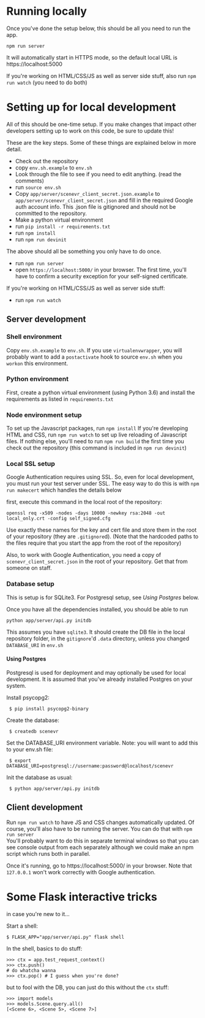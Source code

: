 # Running locally

Once you've done the setup below, this should be all you need to run the app.

`npm run server`

It will automatically start in HTTPS mode, so the default local URL is https://localhost:5000

If you're working on HTML/CSS/JS as well as server side stuff, also run `npm run watch` (you need to do both)

# Setting up for local development

All of this should be one-time setup. If you make changes that impact other developers setting up to work on this code, be sure to update this!

These are the key steps. Some of these things are explained below in more detail.

 * Check out the repository
 * copy `env.sh.example` to `env.sh`
 * Look through the file to see if you need to edit anything. (read the comments)
 * run `source env.sh`
 * Copy `app/server/scenevr_client_secret.json.example` to `app/server/scenevr_client_secret.json` and fill in the required Google auth account info. This .json file is gitignored and should not be committed to the repository.
 * Make a python virtual environment
 * run `pip install -r requirements.txt`
 * run `npm install`
 * run `npm run devinit`

The above should all be something you only have to do once.

* run `npm run server`
* open `https://localhost:5000/` in your browser. The first time, you'll have to confirm a security exception for your self-signed certificate.

If you're working on HTML/CSS/JS as well as server side stuff:
* run `npm run watch`

## Server development
### Shell environment

Copy `env.sh.example` to `env.sh`. If you use `virtualenvwrapper`, you will probably want to add a `postactivate` hook to source `env.sh` when you `workon` this environment.

### Python environment

First, create a python virtual environment (using Python 3.6) and install the requirements as listed in `requirements.txt`

### Node environment setup

To set up the Javascript packages, run `npm install`
If you're developing HTML and CSS, run `npm run watch` to set up live reloading of Javascript files.
If nothing else, you'll need to run `npm run build` the first time you check out the repository (this command is included in `npm run devinit`)

### Local SSL setup
Google Authentication requires using SSL. So, even for local development, you must run your test server under SSL.
The easy way to do this is with `npm run makecert` which handles the details below

first, execute this command in the local root of the repository:

`openssl req -x509 -nodes -days 10000 -newkey rsa:2048 -out local_only.crt -config self_signed.cfg`

Use exactly these names for the key and cert file and store them in the root of your repository (they are `.gitignore`d).
(Note that the hardcoded paths to the files require that you start the app from the root of the repository)

Also, to work with Google Authentication, you need a copy of `scenevr_client_secret.json` in the root of your repository.
Get that from someone on staff.

### Database setup

This is setup is for SQLite3. For Postgresql setup, see *Using Postgres* below. 

Once you have all the dependencies installed, you should be able to run

    python app/server/api.py initdb

This assumes you have `sqlite3`. It should create the DB file in the local repository folder, in the `gitignore`'d `.data` directory, unless you changed `DATABASE_URI` in `env.sh`

#### Using Postgres

Postgresql is used for deployment and may optionally be used for local development. It is assumed that you've already installed Postgres on your system.

Install psycopg2:

```
 $ pip install psycopg2-binary
```

Create the database:

```
 $ createdb scenevr
```

Set the DATABASE_URI environment variable. Note: you will want to add this to your env.sh file:

```
 $ export DATABASE_URI=postgresql://username:password@localhost/scenevr
```

Init the database as usual:

```
 $ python app/server/api.py initdb
```

## Client development

Run `npm run watch` to have JS and CSS changes automatically updated.
Of course, you'll also have to be running the server. You can do that with `npm run server`  
You'll probably want to do this in separate terminal windows so that you can see console output from each separately although we could make an npm script which runs both in parallel.

Once it's running, go to https://localhost:5000/ in your browser. Note that `127.0.0.1` won't work correctly with Google authentication.

# Some Flask interactive tricks

in case you're new to it...

Start a shell:
```
$ FLASK_APP="app/server/api.py" flask shell
```

In the shell, basics to do stuff:

```
>>> ctx = app.test_request_context()
>>> ctx.push()
# do whatcha wanna
>>> ctx.pop() # I guess when you're done?
```

but to fool with the DB, you can just do this without the `ctx` stuff:
```
>>> import models
>>> models.Scene.query.all()
[<Scene 6>, <Scene 5>, <Scene 7>]
```
